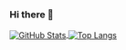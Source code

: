 ### Hi there 👋

<a href="https://github.com/dwHou">
  <img align="center" alt="GitHub Stats" src="https://github-readme-stats.vercel.app/api?username=dwHou&theme=algolia&show_icons=true&include_all_commits=true" />
</a>
<a href="https://github.com/dwHou">
  <img align="center" alt="Top Langs" src="https://github-readme-stats.vercel.app/api/top-langs/?username=dwHou&theme=algolia&layout=compact" />
</a>


<!--
**dwHou/dwHou** is a ✨ _special_ ✨ repository because its `README.md` (this file) appears on your GitHub profile.

Here are some ideas to get you started:

- 🔭 I’m currently working on ...
- 🌱 I’m currently learning ...
- 👯 I’m looking to collaborate on ...
- 🤔 I’m looking for help with ...
- 💬 Ask me about ...
- 📫 How to reach me: ...
- 😄 Pronouns: ...
- ⚡ Fun fact: ...
-->
